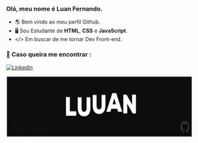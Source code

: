 ### Olá, meu nome é Luan Fernando.
- 🌎 Bem vindo ao meu perfil Github.
- 🖥️ Sou Estudante de <strong>HTML</strong>, <strong>CSS</strong> e <strong>JavaScript</strong>.
- </> Em buscar de me tornar Dev Front-end.


### 💌 Caso queira me encontrar :

<a href="https://www.linkedin.com/in/luan-fernando/" target="_blank"><img src="https://img.shields.io/badge/LinkedIn-0077B5?style=for-the-badge&logo=linkedin&logoColor=white" alt="LinkedIn"></a>

<img src="Luuan.gif" height="168px"/> 


 
